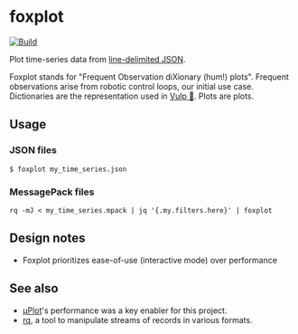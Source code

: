 # foxplot

[![Build](https://img.shields.io/github/actions/workflow/status/stephane-caron/foxplot/CI.yml?branch=main)](https://github.com/stephane-caron/foxplot/actions)

Plot time-series data from [line-delimited JSON](https://en.wikipedia.org/wiki/JSON_streaming#Line-delimited_JSON).

Foxplot stands for "Frequent Observation diXionary (hum!) plots". Frequent observations arise from robotic control loops, our initial use case. Dictionaries are the representation used in [Vulp 🦊](https://github.com/tasts-robots/vulp). Plots are plots.

## Usage

### JSON files

```console
$ foxplot my_time_series.json
```

### MessagePack files

```console
rq -mJ < my_time_series.mpack | jq '{.my.filters.here}' | foxplot
```

## Design notes

* Foxplot prioritizes ease-of-use (interactive mode) over performance

## See also

* [µPlot](https://github.com/leeoniya/uPlot)'s performance was a key enabler for this project.
* [rq](https://github.com/dflemstr/rq/), a tool to manipulate streams of records in various formats.
